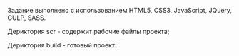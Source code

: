 Задание выполнено с использованием HTML5, CSS3, JavaScript, JQuery, GULP, SASS.

Дериктория scr - содержит рабочие файлы проекта;

Дериктория build - готовый проект.

